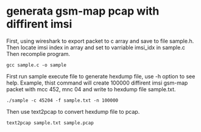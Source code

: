 # generata gsm-map pcap with diffirent imsi
First, using wireshark to export packet to c array and save to file sample.h.
Then locate imsi index in array and set to varriable imsi_idx in sample.c
Then recomplie program.
```
gcc sample.c -o sample
```
First run sample execute file to generate hexdump file, use -h option to see help. 
Example, thist command will create 100000 diffirent imsi gsm-map packet with mcc 452, mnc 04 and write to hexdump file sample.txt.
```
./sample -c 45204 -f sample.txt -n 100000 
```
Then use text2pcap to convert hexdump file to pcap.
```
text2pcap sample.txt sample.pcap
```
